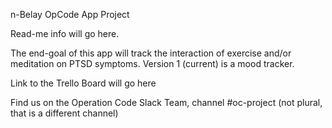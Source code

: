 n-Belay
OpCode App Project 

Read-me info will go here.

The end-goal of this app will track the interaction of exercise and/or meditation on PTSD symptoms.
Version 1 (current) is a mood tracker.

Link to the Trello Board will go here

Find us on the Operation Code Slack Team, channel #oc-project (not plural, that is a different channel)

